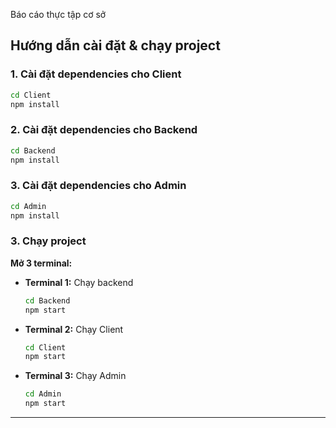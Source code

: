 Báo cáo thực tập cơ sở
## Hướng dẫn cài đặt & chạy project

### 1. Cài đặt dependencies cho Client

```bash
cd Client
npm install
```

### 2. Cài đặt dependencies cho Backend

```bash
cd Backend
npm install
```
### 3. Cài đặt dependencies cho Admin

```bash
cd Admin
npm install
```
### 3. Chạy project

**Mở 3 terminal:**

- **Terminal 1:** Chạy backend
  ```bash
  cd Backend
  npm start
  ```

- **Terminal 2:** Chạy Client
  ```bash
  cd Client
  npm start
  ```
  
- **Terminal 3:** Chạy Admin
  ```bash
  cd Admin
  npm start
  ```


---

